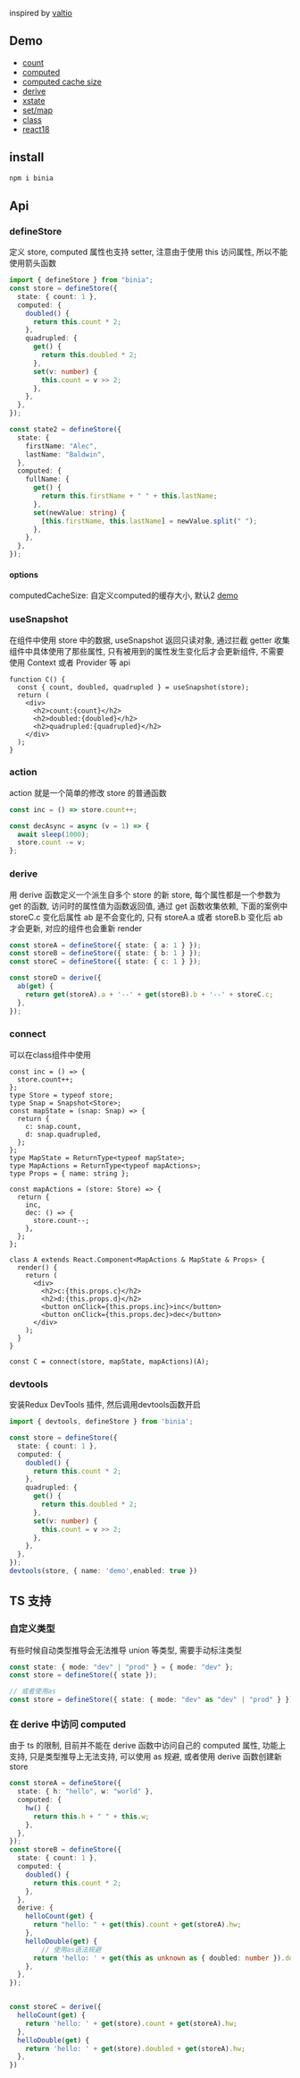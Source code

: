 inspired by [valtio](https://github.com/pmndrs/valtio)
## Demo

- [count](https://stackblitz.com/edit/vitejs-vite-8lrx7g?file=src/App.tsx&terminal=dev)
- [computed](https://stackblitz.com/edit/vitejs-vite-4up5zf?file=src%2FApp.tsx&terminal=dev)
- [computed cache size](https://stackblitz.com/edit/vitejs-vite-vfha75?file=src/App.tsx&terminal=dev)
- [derive](https://stackblitz.com/edit/vitejs-vite-4kjfqc?file=package-lock.json&terminal=dev)
- [xstate](https://stackblitz.com/edit/vitejs-vite-pwtyip?file=src/App.tsx&terminal=dev)
- [set/map](https://stackblitz.com/edit/vitejs-vite-v5cavs?file=src/App.tsx&terminal=dev)
- [class](https://stackblitz.com/edit/vitejs-vite-rwtasn?file=src%2FApp.tsx&terminal=dev)
- [react18](https://stackblitz.com/edit/vitejs-vite-erjtet?file=src%2FApp.tsx&terminal=dev)

## install

```sh
npm i binia
```

## Api

### defineStore

定义 store, computed 属性也支持 setter, 注意由于使用 this 访问属性, 所以不能使用箭头函数

```ts
import { defineStore } from "binia";
const store = defineStore({
  state: { count: 1 },
  computed: {
    doubled() {
      return this.count * 2;
    },
    quadrupled: {
      get() {
        return this.doubled * 2;
      },
      set(v: number) {
        this.count = v >> 2;
      },
    },
  },
});

const state2 = defineStore({
  state: {
    firstName: "Alec",
    lastName: "Baldwin",
  },
  computed: {
    fullName: {
      get() {
        return this.firstName + " " + this.lastName;
      },
      set(newValue: string) {
        [this.firstName, this.lastName] = newValue.split(" ");
      },
    },
  },
});
```
#### options
computedCacheSize: 自定义computed的缓存大小, 默认2 [demo](https://stackblitz.com/edit/vitejs-vite-vfha75?file=src/App.tsx&terminal=dev)

### useSnapshot

在组件中使用 store 中的数据, useSnapshot 返回只读对象, 通过拦截 getter 收集组件中具体使用了那些属性, 只有被用到的属性发生变化后才会更新组件, 不需要使用 Context 或者 Provider 等 api

```tsx
function C() {
  const { count, doubled, quadrupled } = useSnapshot(store);
  return (
    <div>
      <h2>count:{count}</h2>
      <h2>doubled:{doubled}</h2>
      <h2>quadrupled:{quadrupled}</h2>
    </div>
  );
}
```

### action

action 就是一个简单的修改 store 的普通函数

```ts
const inc = () => store.count++;

const decAsync = async (v = 1) => {
  await sleep(1000);
  store.count -= v;
};
```

### derive

用 derive 函数定义一个派生自多个 store 的新 store, 每个属性都是一个参数为 get 的函数, 访问时的属性值为函数返回值, 通过 get 函数收集依赖, 下面的案例中 storeC.c 变化后属性 ab 是不会变化的, 只有 storeA.a 或者 storeB.b 变化后 ab 才会更新, 对应的组件也会重新 render

```ts
const storeA = defineStore({ state: { a: 1 } });
const storeB = defineStore({ state: { b: 1 } });
const storeC = defineStore({ state: { c: 1 } });

const storeD = derive({
  ab(get) {
    return get(storeA).a + '--' + get(storeB).b + '--' + storeC.c;
  },
});

```
### connect
可以在class组件中使用

```tsx
const inc = () => {
  store.count++;
};
type Store = typeof store;
type Snap = Snapshot<Store>;
const mapState = (snap: Snap) => {
  return {
    c: snap.count,
    d: snap.quadrupled,
  };
};
type MapState = ReturnType<typeof mapState>;
type MapActions = ReturnType<typeof mapActions>;
type Props = { name: string };

const mapActions = (store: Store) => {
  return {
    inc,
    dec: () => {
      store.count--;
    },
  };
};

class A extends React.Component<MapActions & MapState & Props> {
  render() {
    return (
      <div>
        <h2>c:{this.props.c}</h2>
        <h2>d:{this.props.d}</h2>
        <button onClick={this.props.inc}>inc</button>
        <button onClick={this.props.dec}>dec</button>
      </div>
    );
  }
}

const C = connect(store, mapState, mapActions)(A);
```
### devtools
安装Redux DevTools 插件, 然后调用devtools函数开启
```ts
import { devtools, defineStore } from 'binia';

const store = defineStore({
  state: { count: 1 },
  computed: {
    doubled() {
      return this.count * 2;
    },
    quadrupled: {
      get() {
        return this.doubled * 2;
      },
      set(v: number) {
        this.count = v >> 2;
      },
    },
  },
});
devtools(store, { name: 'demo',enabled: true })

```

## TS 支持

### 自定义类型

有些时候自动类型推导会无法推导 union 等类型, 需要手动标注类型

```ts
const state: { mode: "dev" | "prod" } = { mode: "dev" };
const store = defineStore({ state });

// 或者使用as
const store = defineStore({ state: { mode: "dev" as "dev" | "prod" } });
```

### 在 derive 中访问 computed

由于 ts 的限制, 目前并不能在 derive 函数中访问自己的 computed 属性, 功能上支持, 只是类型推导上无法支持, 可以使用 as 规避, 或者使用 derive 函数创建新 store

```ts
const storeA = defineStore({
  state: { h: "hello", w: "world" },
  computed: {
    hw() {
      return this.h + " " + this.w;
    },
  },
});
const storeB = defineStore({
  state: { count: 1 },
  computed: {
    doubled() {
      return this.count * 2;
    },
  },
  derive: {
    helloCount(get) {
      return "hello: " + get(this).count + get(storeA).hw;
    },
    helloDouble(get) {
        // 使用as语法规避
      return 'hello: ' + get(this as unknown as { doubled: number }).doubled + get(storeA).hw
    },
  },
});


const storeC = derive({
  helloCount(get) {
    return 'hello: ' + get(store).count + get(storeA).hw;
  },
  helloDouble(get) {
    return 'hello: ' + get(store).doubled + get(storeA).hw;
  },
})
```


